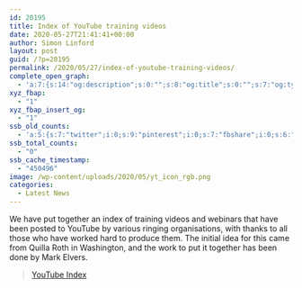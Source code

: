 ```yaml
---
id: 20195
title: Index of YouTube training videos
date: 2020-05-27T21:41:41+00:00
author: Simon Linford
layout: post
guid: /?p=20195
permalink: /2020/05/27/index-of-youtube-training-videos/
complete_open_graph:
  - 'a:7:{s:14:"og:description";s:0:"";s:8:"og:title";s:0:"";s:7:"og:type";s:0:"";s:12:"twitter:card";s:7:"summary";s:15:"twitter:creator";s:0:"";s:19:"twitter:description";s:0:"";s:8:"og:image";s:5:"20186";}'
xyz_fbap:
  - "1"
xyz_fbap_insert_og:
  - "1"
ssb_old_counts:
  - 'a:5:{s:7:"twitter";i:0;s:9:"pinterest";i:0;s:7:"fbshare";i:0;s:6:"reddit";i:0;s:6:"tumblr";N;}'
ssb_total_counts:
  - "0"
ssb_cache_timestamp:
  - "450496"
image: /wp-content/uploads/2020/05/yt_icon_rgb.png
categories:
  - Latest News
---
```

We have put together an index of training videos and webinars that have been posted to YouTube by various ringing organisations, with thanks to all those who have worked hard to produce them. The initial idea for this came from Quilla Roth in Washington, and the work to put it together has been done by Mark Elvers.

<blockquote class="wp-embedded-content" data-secret="95MzokGOkt">
  <p>
    <a href="/youtube-index/">YouTube Index</a>
  </p>
</blockquote>
